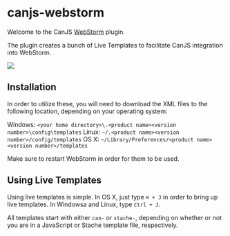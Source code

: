 # canjs-webstorm
Welcome to the CanJS [WebStorm](https://www.jetbrains.com/webstorm/) plugin.

The plugin creates a bunch of Live Templates to facilitate CanJS integration into 
WebStorm.

![](https://fat.gfycat.com/MatureMiserableAzurevasesponge.gif)

## Installation

In order to utilize these, you will need to download the XML files to the following
location, depending on your operating system:

Windows: `<your home directory>\.<product name><version number>\config\templates`
Linux: `~/.<product name><version number>/config/templates`
OS X: `~/Library/Preferences/<product name><version number>/templates`

Make sure to restart WebStorm in order for them to be used.

## Using Live Templates

Using live templates is simple. In OS X, just type `⌘ + J` in order to bring up
live templates. In Windowsa and Linux, type `Ctrl + J`.

All templates start with either `can-` or `stache-`, depending
on whether or not you are in a JavaScript or Stache template file, respectively.
